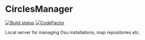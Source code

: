 # CirclesManager

[![Build status](https://ci.appveyor.com/api/projects/status/r848p23vxmv3cmv2/branch/master?svg=true)](https://ci.appveyor.com/project/altur13/circlesmanager/branch/master)
[![CodeFactor](https://www.codefactor.io/repository/github/altur13/circlesmanager/badge)](https://www.codefactor.io/repository/github/altur13/circlesmanager)

Local server for managing Osu installations, map repositories etc.
